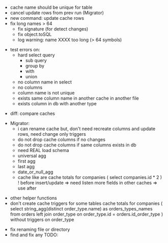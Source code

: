+ cache name should be unique for table
+ cancel update rows from prev run (Migrator)
+ new command: update cache rows
+ fix long names > 64
    + fix signature (for detect changes)
    + fix object.toSQL 
    + log warning: name XXXX too long (> 64 symbols)
- test errors on:
    + hard select query
      + sub query
      + group by
      + with
      + union
    + no column name in select
    - no columns
    + column name is not unique
    + exists same column name in another cache in another file
    - exists column in db with another type
+ diff: compare caches
- Migrator: 
  + i can rename cache but, don't need recreate columns and update rows,
        need change only triggers
  + do not drop cache columns if no changes
  + do not drop cache columns if same columns exists in db
  + need REAL load schema
  - universal agg
  - first agg
  - last agg
  - date_or_null_agg
  + cache like are
    cache totals for companies (
      select companies.id * 2
    )
      ! before insert/update => need listen more fields in other caches
      => use after
+ other helper functions
+ don't create cache triggers for some tables
    cache totals for companies (
      select
        string_agg(distinct order_type.name) as orders_types_names
      from orders
      left join order_type on
        order_type.id = orders.id_order_type
    )
    without triggers on order_type

- fix renaming file or directory
- find and fix any TODO: